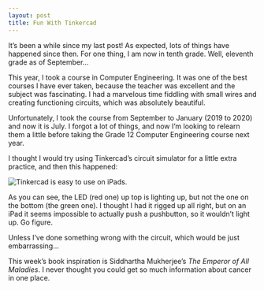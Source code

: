 ```yaml
---
layout: post
title: Fun With Tinkercad
---
```


It’s been a while since my last post! As expected, lots of things have happened since then. For one thing, I am now in tenth grade. Well, eleventh grade as of September…

This year, I took a course in Computer Engineering. It was one of the best courses I have ever taken, because the teacher was excellent and the subject was fascinating. I had a marvelous time fiddling with small wires and creating functioning circuits, which was absolutely beautiful. 

Unfortunately, I took the course from September to January (2019 to 2020) and now it is July. I forgot a lot of things, and now I’m looking to relearn them a little before taking the Grade 12 Computer Engineering course next year. 

I thought I would try using Tinkercad’s circuit simulator for a little extra practice, and then this happened: 

![Tinkercad is easy to use on iPads.]({{site.baseurl}}/images/3082886E-84FC-48DD-8F95-DF2531EBFEA4.jpeg "LED Circuit")

As you can see, the LED (red one) up top is lighting up, but not the one on the bottom (the green one). I thought I had it rigged up all right, but on an iPad it seems impossible to actually push a pushbutton, so it wouldn’t light up. Go figure. 

Unless I’ve done something wrong with the circuit, which would be just embarrassing… 

This week’s book inspiration is Siddhartha Mukherjee’s _The Emperor of All Maladies_. I never thought you could get so much information about cancer in one place. 
